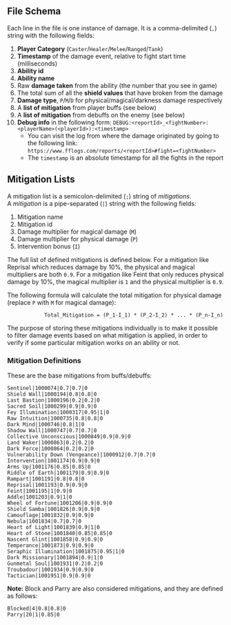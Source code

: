 ## File Schema
Each line in the file is one instance of damage. It is a comma-delimited (`,`) string with the following fields:  
1. **Player Category** (`Caster`/`Healer`/`Melee`/`Ranged`/`Tank`)
1. **Timestamp** of the damage event, relative to fight start time (milliseconds)
1. **Ability id**
1. **Ability name**
1. Raw **damage taken** from the ability (the number that you see in game)
1. The total sum of all the **shield values** that have broken from the damage
1. **Damage type**, `P`/`M`/`D` for physical/magical/darkness damage respectively
1. A **list of mitigation** from player buffs (see below)
1. A **list of mitigation** from debuffs on the enemy (see below)
1. **Debug info** in the following form: `DEBUG:<reportId>_<fightNumber>:<playerName>(<playerId>):<timestamp>`
   * You can visit the log from where the damage originated by going to the following link:  
     `https://www.fflogs.com/reports/<reportId>#fight=<fightNumber>`
   * The `timestamp` is an absolute timestamp for all the fights in the report

## Mitigation Lists
A mitigation list is a semicolon-delimited (`;`) string of *mitigations*.  
A *mitigation* is a pipe-separated (`|`) string with the following fields:
1. Mitigation name
1. Mitigation id
1. Damage multiplier for magical damage (`M`)
1. Damage multiplier for physical damage (`P`)
1. Intervention bonus (`I`)

The full list of defined mitigations is defined below. For a mitigation like Reprisal which reduces damage by 10%, the physical and magical multipliers are both `0.9`. For a mitigation like Feint that only reduces physical damage by 10%, the magical multiplier is `1` and the physical multiplier is `0.9`.

The following formula will calculate the total mitigation for physical damage (replace `P` with `M` for magical damage):  

                Total_Mitigation = (P_1-I_1) * (P_2-I_2) * ... * (P_n-I_n)

The purpose of storing these mitigations individually is to make it possible to filter damage events based on what mitigation is applied, in order to verify if some particular mitigation works on an ability or not.

### Mitigation Definitions
These are the base mitigations from buffs/debuffs:
```
Sentinel|1000074|0.7|0.7|0 
Shield Wall|1000194|0.8|0.8|0 
Last Bastion|1000196|0.2|0.2|0 
Sacred Soil|1000299|0.9|0.9|0 
Fey Illumination|1000317|0.95|1|0 
Raw Intuition|1000735|0.8|0.8|0 
Dark Mind|1000746|0.8|1|0 
Shadow Wall|1000747|0.7|0.7|0 
Collective Unconscious|1000849|0.9|0.9|0 
Land Waker|1000863|0.2|0.2|0 
Dark Force|1000864|0.2|0.2|0 
Vulnerability Down (Vengeance)|1000912|0.7|0.7|0 
Intervention|1001174|0.9|0.9|0 
Arms Up|1001176|0.85|0.85|0 
Riddle of Earth|1001179|0.9|0.9|0 
Rampart|1001191|0.8|0.8|0 
Reprisal|1001193|0.9|0.9|0 
Feint|1001195|1|0.9|0 
Addle|1001203|0.9|1|0 
Wheel of Fortune|1001206|0.9|0.9|0 
Shield Samba|1001826|0.9|0.9|0 
Camouflage|1001832|0.9|0.9|0 
Nebula|1001834|0.7|0.7|0 
Heart of Light|1001839|0.9|1|0 
Heart of Stone|1001840|0.85|0.85|0 
Nascent Glint|1001858|0.9|0.9|0 
Temperance|1001873|0.9|0.9|0 
Seraphic Illumination|1001875|0.95|1|0 
Dark Missionary|1001894|0.9|1|0 
Gunmetal Soul|1001931|0.2|0.2|0 
Troubadour|1001934|0.9|0.9|0 
Tactician|1001951|0.9|0.9|0 
```

**Note:** Block and Parry are also considered mitigations, and they are defined as follows:
```
Blocked|4|0.8|0.8|0 
Parry|20|1|0.85|0 
```

